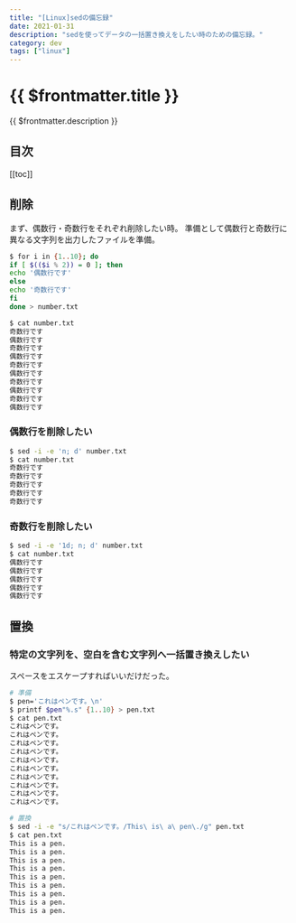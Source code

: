 ```yaml
---
title: "[Linux]sedの備忘録"
date: 2021-01-31
description: "sedを使ってデータの一括置き換えをしたい時のための備忘録。"
category: dev
tags: ["linux"]
---
```


# {{ $frontmatter.title }}

{{ $frontmatter.description }}

## 目次

[[toc]]

## 削除

まず、偶数行・奇数行をそれぞれ削除したい時。
準備として偶数行と奇数行に異なる文字列を出力したファイルを準備。

```bash
$ for i in {1..10}; do
if [ $(($i % 2)) = 0 ]; then
echo '偶数行です'
else
echo '奇数行です'
fi
done > number.txt

$ cat number.txt
奇数行です
偶数行です
奇数行です
偶数行です
奇数行です
偶数行です
奇数行です
偶数行です
奇数行です
偶数行です
```

### 偶数行を削除したい

```bash
$ sed -i -e 'n; d' number.txt
$ cat number.txt
奇数行です
奇数行です
奇数行です
奇数行です
奇数行です
```

### 奇数行を削除したい

```bash
$ sed -i -e '1d; n; d' number.txt
$ cat number.txt
偶数行です
偶数行です
偶数行です
偶数行です
偶数行です
```

## 置換

### 特定の文字列を、空白を含む文字列へ一括置き換えしたい

スペースをエスケープすればいいだけだった。

```bash
# 準備
$ pen='これはペンです。\n'
$ printf $pen"%.s" {1..10} > pen.txt
$ cat pen.txt
これはペンです。
これはペンです。
これはペンです。
これはペンです。
これはペンです。
これはペンです。
これはペンです。
これはペンです。
これはペンです。
これはペンです。

# 置換
$ sed -i -e "s/これはペンです。/This\ is\ a\ pen\./g" pen.txt
$ cat pen.txt
This is a pen.
This is a pen.
This is a pen.
This is a pen.
This is a pen.
This is a pen.
This is a pen.
This is a pen.
This is a pen.
```
